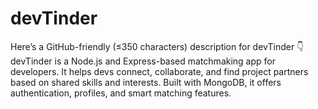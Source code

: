 # devTinder
Here’s a GitHub-friendly (≤350 characters) description for devTinder 👇  devTinder is a Node.js and Express-based matchmaking app for developers. It helps devs connect, collaborate, and find project partners based on shared skills and interests. Built with MongoDB, it offers authentication, profiles, and smart matching features.
